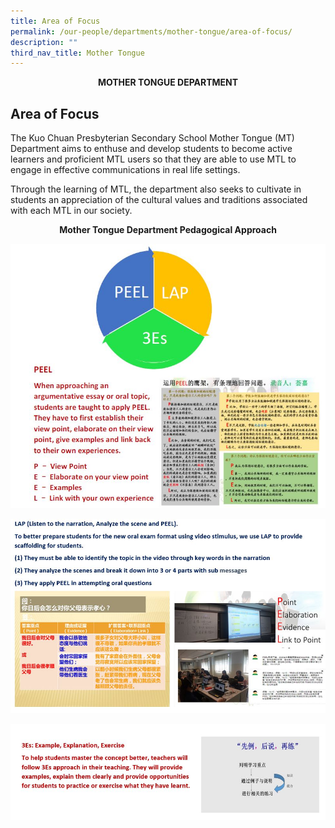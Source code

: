 ```yaml
---
title: Area of Focus
permalink: /our-people/departments/mother-tongue/area-of-focus/
description: ""
third_nav_title: Mother Tongue
---
```

**<center>MOTHER TONGUE DEPARTMENT</center>**


## Area of Focus

The Kuo Chuan Presbyterian Secondary School Mother Tongue (MT) Department aims to enthuse and develop students to become active learners and proficient MTL users so that they are able to use MTL to engage in effective communications in real life settings. 

  

Through the learning of MTL, the department also seeks to cultivate in students an appreciation of the cultural values and traditions associated with each MTL in our society.

**<center>Mother Tongue Department Pedagogical Approach</center>**

![](/images/Our%20People/Departments/MT/MT%20Area%20of%20Focus%201.jpg)

![](/images/Our%20People/Departments/MT/MT%20Area%20of%20Focus%202.jpg)

![](/images/Our%20People/Departments/MT/MT%20Area%20of%20Focus%203.jpg)
